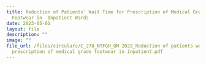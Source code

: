```yaml
---
title: Reduction of Patients’ Wait Time for Prescription of Medical Grade
  Footwear in  Inpatient Wards
date: 2023-05-01
layout: file
description: ""
image: ""
file_url: /files/circulars/C_278_NTFGH_QM 2022_Reduction of patients wait time for
  prescription of medical grade footwear in inpatient.pdf
---
```

